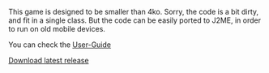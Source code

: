 This game is designed to be smaller than 4ko. Sorry, the code is a bit dirty, and fit in a single class.
But the code can be easily ported to J2ME, in order to run on old mobile devices.


You can check the [User-Guide](http://code.google.com/p/java-snake/wiki/UserGuide)


[Download latest release](http://code.google.com/p/java-snake/downloads/detail?name=snake_v1_2.jar)